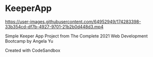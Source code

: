# KeeperApp



https://user-images.githubusercontent.com/64952949/174283398-33b354cd-df7b-4927-9701-21b2b0d448d3.mp4


Simple Keeper App Project from The Complete 2021 Web Development Bootcamp by Angela Yu

Created with CodeSandbox
